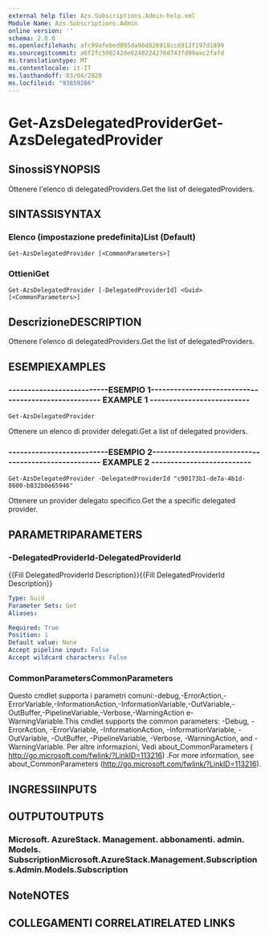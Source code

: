 ```yaml
---
external help file: Azs.Subscriptions.Admin-help.xml
Module Name: Azs.Subscriptions.Admin
online version: ''
schema: 2.0.0
ms.openlocfilehash: afc99afebed095da96d826918cc6912f197d1899
ms.sourcegitcommit: a6f2fc500242de6248224278d743fd09aac2fafd
ms.translationtype: MT
ms.contentlocale: it-IT
ms.lasthandoff: 03/04/2020
ms.locfileid: "93859286"
---
```

# <span data-ttu-id="ef440-101">Get-AzsDelegatedProvider</span><span class="sxs-lookup"><span data-stu-id="ef440-101">Get-AzsDelegatedProvider</span></span>

## <span data-ttu-id="ef440-102">Sinossi</span><span class="sxs-lookup"><span data-stu-id="ef440-102">SYNOPSIS</span></span>
<span data-ttu-id="ef440-103">Ottenere l'elenco di delegatedProviders.</span><span class="sxs-lookup"><span data-stu-id="ef440-103">Get the list of delegatedProviders.</span></span>

## <span data-ttu-id="ef440-104">SINTASSI</span><span class="sxs-lookup"><span data-stu-id="ef440-104">SYNTAX</span></span>

### <span data-ttu-id="ef440-105">Elenco (impostazione predefinita)</span><span class="sxs-lookup"><span data-stu-id="ef440-105">List (Default)</span></span>
```
Get-AzsDelegatedProvider [<CommonParameters>]
```

### <span data-ttu-id="ef440-106">Ottieni</span><span class="sxs-lookup"><span data-stu-id="ef440-106">Get</span></span>
```
Get-AzsDelegatedProvider [-DelegatedProviderId] <Guid> [<CommonParameters>]
```

## <span data-ttu-id="ef440-107">Descrizione</span><span class="sxs-lookup"><span data-stu-id="ef440-107">DESCRIPTION</span></span>
<span data-ttu-id="ef440-108">Ottenere l'elenco di delegatedProviders.</span><span class="sxs-lookup"><span data-stu-id="ef440-108">Get the list of delegatedProviders.</span></span>

## <span data-ttu-id="ef440-109">ESEMPI</span><span class="sxs-lookup"><span data-stu-id="ef440-109">EXAMPLES</span></span>

### <span data-ttu-id="ef440-110">--------------------------ESEMPIO 1--------------------------</span><span class="sxs-lookup"><span data-stu-id="ef440-110">-------------------------- EXAMPLE 1 --------------------------</span></span>
```
Get-AzsDelegatedProvider
```

<span data-ttu-id="ef440-111">Ottenere un elenco di provider delegati.</span><span class="sxs-lookup"><span data-stu-id="ef440-111">Get a list of delegated providers.</span></span>

### <span data-ttu-id="ef440-112">--------------------------ESEMPIO 2--------------------------</span><span class="sxs-lookup"><span data-stu-id="ef440-112">-------------------------- EXAMPLE 2 --------------------------</span></span>
```
Get-AzsDelegatedProvider -DelegatedProviderId "c90173b1-de7a-4b1d-8600-b832b0e65946"
```

<span data-ttu-id="ef440-113">Ottenere un provider delegato specifico.</span><span class="sxs-lookup"><span data-stu-id="ef440-113">Get the a specific delegated provider.</span></span>

## <span data-ttu-id="ef440-114">PARAMETRI</span><span class="sxs-lookup"><span data-stu-id="ef440-114">PARAMETERS</span></span>

### <span data-ttu-id="ef440-115">-DelegatedProviderId</span><span class="sxs-lookup"><span data-stu-id="ef440-115">-DelegatedProviderId</span></span>
<span data-ttu-id="ef440-116">{{Fill DelegatedProviderId Description}}</span><span class="sxs-lookup"><span data-stu-id="ef440-116">{{Fill DelegatedProviderId Description}}</span></span>

```yaml
Type: Guid
Parameter Sets: Get
Aliases: 

Required: True
Position: 1
Default value: None
Accept pipeline input: False
Accept wildcard characters: False
```

### <span data-ttu-id="ef440-117">CommonParameters</span><span class="sxs-lookup"><span data-stu-id="ef440-117">CommonParameters</span></span>
<span data-ttu-id="ef440-118">Questo cmdlet supporta i parametri comuni:-debug,-ErrorAction,-ErrorVariable,-InformationAction,-InformationVariable,-OutVariable,-OutBuffer,-PipelineVariable,-Verbose,-WarningAction e-WarningVariable.</span><span class="sxs-lookup"><span data-stu-id="ef440-118">This cmdlet supports the common parameters: -Debug, -ErrorAction, -ErrorVariable, -InformationAction, -InformationVariable, -OutVariable, -OutBuffer, -PipelineVariable, -Verbose, -WarningAction, and -WarningVariable.</span></span> <span data-ttu-id="ef440-119">Per altre informazioni, Vedi about_CommonParameters ( http://go.microsoft.com/fwlink/?LinkID=113216) .</span><span class="sxs-lookup"><span data-stu-id="ef440-119">For more information, see about_CommonParameters (http://go.microsoft.com/fwlink/?LinkID=113216).</span></span>

## <span data-ttu-id="ef440-120">INGRESSI</span><span class="sxs-lookup"><span data-stu-id="ef440-120">INPUTS</span></span>

## <span data-ttu-id="ef440-121">OUTPUT</span><span class="sxs-lookup"><span data-stu-id="ef440-121">OUTPUTS</span></span>

### <span data-ttu-id="ef440-122">Microsoft. AzureStack. Management. abbonamenti. admin. Models. Subscription</span><span class="sxs-lookup"><span data-stu-id="ef440-122">Microsoft.AzureStack.Management.Subscriptions.Admin.Models.Subscription</span></span>

## <span data-ttu-id="ef440-123">Note</span><span class="sxs-lookup"><span data-stu-id="ef440-123">NOTES</span></span>

## <span data-ttu-id="ef440-124">COLLEGAMENTI CORRELATI</span><span class="sxs-lookup"><span data-stu-id="ef440-124">RELATED LINKS</span></span>

